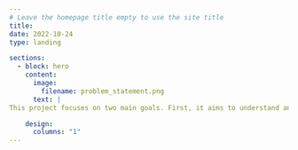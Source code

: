 ```yaml
---
# Leave the homepage title empty to use the site title
title:
date: 2022-10-24
type: landing

sections:
  - block: hero
    content:
      image:
        filename: problem_statement.png
      text: |
This project focuses on two main goals. First, it aims to understand and solve the problem of catastrophic unlearning, which happens when pre-trained models forget what they have learned during further training. Second, we want to examine the ways to handle community drift, a challenge that occurs in Federated Learning when data is not evenly distributed across different clients. As a whole, we try to find a way to solve the first problem statement in hopes that it will help to counter the second problem, the community drift.

    design:
      columns: "1"
---
```

